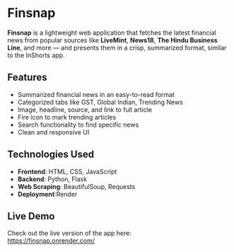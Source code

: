 # Finsnap

**Finsnap** is a lightweight web application that fetches the latest financial news from popular sources like **LiveMint**, **News18**, **The Hindu Business Line**, and more — and presents them in a crisp, summarized format, similar to the InShorts app.

## Features

- Summarized financial news in an easy-to-read format
- Categorized tabs like GST, Global Indian, Trending News
- Image, headline, source, and link to full article
- Fire icon to mark trending articles
- Search functionality to find specific news
- Clean and responsive UI

## Technologies Used

- **Frontend**: HTML, CSS, JavaScript
- **Backend**: Python, Flask
- **Web Scraping**: BeautifulSoup, Requests
- **Deployment**:Render

## Live Demo

Check out the live version of the app here:  
https://finsnap.onrender.com/



